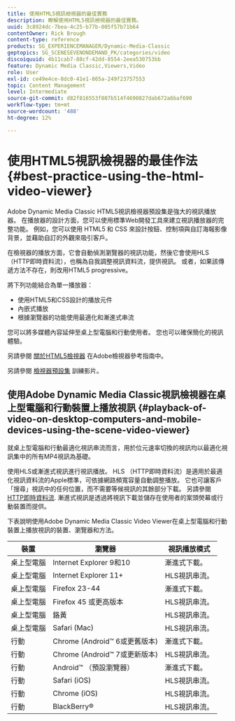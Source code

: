 ```yaml
---
title: 使用HTML5視訊檢視器的最佳實務
description: 瞭解使用HTML5視訊檢視器的最佳實務。
uuid: 3c8924dc-7bea-4c25-b77b-005f57b71b64
contentOwner: Rick Brough
content-type: reference
products: SG_EXPERIENCEMANAGER/Dynamic-Media-Classic
geptopics: SG_SCENESEVENONDEMAND_PK/categories/video
discoiquuid: 4b11cab7-88cf-42dd-8554-2eea530753bb
feature: Dynamic Media Classic,Viewers,Video
role: User
exl-id: ce49e4ce-8dc0-41e1-865a-249f23757553
topic: Content Management
level: Intermediate
source-git-commit: d82f816553f807b514f4690827dab672a6baf690
workflow-type: tm+mt
source-wordcount: '488'
ht-degree: 12%

---
```


# 使用HTML5視訊檢視器的最佳作法{#best-practice-using-the-html-video-viewer}

Adobe Dynamic Media Classic HTML5視訊檢視器預設集是強大的視訊播放器。 在播放器的設計方面，您可以使用標準Web開發工具來建立視訊播放器的完整功能。 例如，您可以使用 HTML5 和 CSS 來設計按鈕、控制項與自訂海報影像背景，並藉助自訂的外觀來吸引客戶。

在檢視器的播放方面，它會自動偵測瀏覽器的視訊功能，然後它會使用HLS （HTTP即時資料流），也稱為自我調整視訊資料流，提供視訊。 或者，如果該傳遞方法不存在，則改用HTML5 progressive。

將下列功能結合為單一播放器：

* 使用HTML5和CSS設計的播放元件
* 內嵌式播放
* 根據瀏覽器的功能使用最適化和漸進式串流

您可以將多媒體內容延伸至桌上型電腦和行動使用者。 您也可以確保簡化的視訊體驗。

另請參閱 [關於HTML5檢視器](https://experienceleague.adobe.com/docs/dynamic-media-developer-resources/library/viewers-for-aem-assets-only/c-html5-aem-asset-viewers.html?lang=en#viewers-for-aem-assets-only) 在Adobe檢視器參考指南中。

另請參閱 [檢視器預設集](https://s7d5.scene7.com/s7viewers/html5/VideoViewer.html?videoserverurl=https://s7d5.scene7.com/is/content/&amp;emailurl=https://s7d5.scene7.com/s7/emailFriend&amp;serverUrl=https://s7d5.scene7.com/is/image/&amp;config=Scene7SharedAssets/Universal_HTML5_Video&amp;contenturl=https://s7d5.scene7.com/skins/&amp;asset=S7tutorials/550_viewer-presets_converted%20renamed_Done-AVS) 訓練影片。

## 使用Adobe Dynamic Media Classic視訊檢視器在桌上型電腦和行動裝置上播放視訊 {#playback-of-video-on-desktop-computers-and-mobile-devices-using-the-scene-video-viewer}

就桌上型電腦和行動最適化視訊串流而言，用於位元速率切換的視訊均以最適化視訊集中的所有MP4視訊為基礎。

使用HLS或漸進式視訊進行視訊播放。 HLS （HTTP即時資料流）是適用於最適化視訊資料流的Apple標準，可依據網路頻寬容量自動調整播放。 它也可讓客戶「搜尋」視訊中的任何位置，而不需要等候視訊的其餘部分下載。 另請參閱 [HTTP即時資料流](https://developer.apple.com/streaming/). 漸進式視訊是透過將視訊下載並儲存在使用者的案頭熒幕或行動裝置而提供。

下表說明使用Adobe Dynamic Media Classic Video Viewer在桌上型電腦和行動裝置上播放視訊的裝置、瀏覽器和方法。

| 裝置 | 瀏覽器 | 視訊播放模式 |
|--- |--- |--- |
| 桌上型電腦 | Internet Explorer 9和10 | 漸進式下載。 |
| 桌上型電腦 | Internet Explorer 11+ | HLS視訊串流。 |
| 桌上型電腦 | Firefox 23-44 | 漸進式下載。 |
| 桌上型電腦 | Firefox 45 或更高版本 | HLS視訊串流。 |
| 桌上型電腦 | 鉻黃 | HLS視訊串流。 |
| 桌上型電腦 | Safari (Mac) | HLS視訊串流。 |
| 行動 | Chrome (Android™ 6或更舊版本) | 漸進式下載。 |
| 行動 | Chrome (Android™ 7或更新版本) | HLS視訊串流。 |
| 行動 | Android™ （預設瀏覽器） | 漸進式下載。 |
| 行動 | Safari (iOS) | HLS視訊串流。 |
| 行動 | Chrome (iOS) | HLS視訊串流。 |
| 行動 | BlackBerry® | HLS視訊串流。 |
